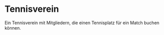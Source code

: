 # Tennisverein

Ein Tennisverein mit Mitgliedern, die einen Tennisplatz für ein Match buchen können.
